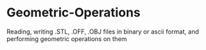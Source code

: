 # Geometric-Operations
Reading, writing .STL, .OFF, .OBJ files in binary or ascii format, and performing geometric operations on them 
